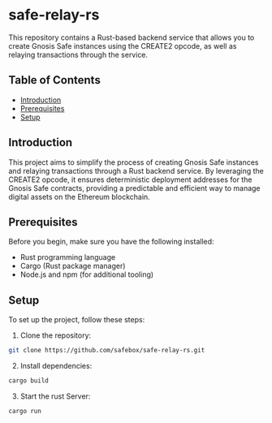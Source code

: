 # safe-relay-rs

This repository contains a Rust-based backend service that allows you to create Gnosis Safe instances using the CREATE2 opcode, as well as relaying transactions through the service.

## Table of Contents

- [Introduction](#introduction)
- [Prerequisites](#prerequisites)
- [Setup](#setup)

## Introduction

This project aims to simplify the process of creating Gnosis Safe instances and relaying transactions through a Rust backend service. By leveraging the CREATE2 opcode, it ensures deterministic deployment addresses for the Gnosis Safe contracts, providing a predictable and efficient way to manage digital assets on the Ethereum blockchain.

## Prerequisites

Before you begin, make sure you have the following installed:

- Rust programming language
- Cargo (Rust package manager)
- Node.js and npm (for additional tooling)

## Setup

To set up the project, follow these steps:

1. Clone the repository:

```bash
git clone https://github.com/safebox/safe-relay-rs.git
```

2. Install dependencies:
```bash
cargo build
```

3. Start the rust Server:
```bash
cargo run
```
